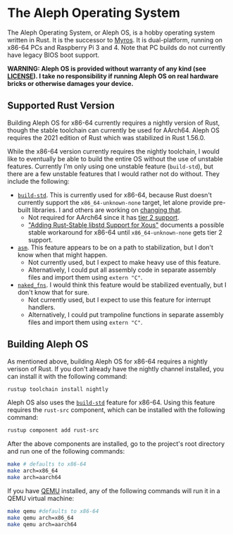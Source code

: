 # The Aleph Operating System

The Aleph Operating System, or Aleph OS, is a hobby operating system written in Rust. It is the successor to [Myros]. It is dual-platform, running on x86-64 PCs and Raspberry Pi 3 and 4. Note that PC builds do not currently have legacy BIOS boot support.

**WARNING: Aleph OS is provided without warranty of any kind (see [LICENSE](LICENSE)). I take no responsibility if running Aleph OS on real hardware bricks or otherwise damages your device.**

[Myros]: https://mikeleany.github.io/myros/

## Supported Rust Version

Building Aleph OS for x86-64 currently requires a nightly version of Rust, though the stable toolchain can currently be used for AArch64. Aleph OS requires the 2021 edition of Rust which was stabilized in Rust 1.56.0.

While the x86-64 version currently requires the nightly toolchain, I would like to eventually be able to build the entire OS without the use of unstable features. Currently I'm only using one unstable feature (`build-std`), but there are a few unstable features that I would rather not do without. They include the following:
- [`build-std`]. This is currently used for x86-64, because Rust doesn't currently support the `x86_64-unknown-none` target, let alone provide pre-built libraries. I and others are working on [changing that][PR 89062].
  - Not required for AArch64 since it has [tier 2 support].
  - ["Adding Rust-Stable libstd Support for Xous"] documents a possible stable workaround for x86-64 until `x86_64-unknown-none` gets tier 2 support.
- [`asm`]. This feature appears to be on a path to stabilization, but I don't know when that might happen.
  - Not currently used, but I expect to make heavy use of this feature.
  - Alternatively, I could put all assembly code in separate assembly files and import them using `extern "C"`.
- [`naked_fns`]. I would think this feature would be stabilized eventually, but I don't know that for sure.
  - Not currently used, but I expect to use this feature for interrupt handlers.
  - Alternatively, I could put trampoline functions in separate assembly files and import them using `extern "C"`.

[`build-std`]: https://doc.rust-lang.org/nightly/cargo/reference/unstable.html#build-std
[PR 89062]: https://github.com/rust-lang/rust/pull/89062
[tier 2 support]: https://doc.rust-lang.org/nightly/rustc/target-tier-policy.html
["Adding Rust-Stable libstd Support for Xous"]: https://www.crowdsupply.com/sutajio-kosagi/precursor/updates/adding-rust-stable-libstd-support-for-xous
[`asm`]: https://doc.rust-lang.org/beta/unstable-book/library-features/asm.html
[`naked_fns`]: https://github.com/nox/rust-rfcs/blob/master/text/1201-naked-fns.md

## Building Aleph OS
As mentioned above, building Aleph OS for x86-64 requires a nightly verison of Rust. If you don't already have the nightly channel installed, you can install it with the following command:
```bash
rustup toolchain install nightly
```

Aleph OS also uses the [`build-std`] feature for x86-64. Using this feature requires the `rust-src` component, which can be installed with the following command:
```bash
rustup component add rust-src
```

After the above components are installed, go to the project's root directory and run one of the following commands:
```bash
make # defaults to x86-64
make arch=x86_64
make arch=aarch64
```

If you have [QEMU] installed, any of the following commands will run it in a QEMU virtual machine:
```bash
make qemu #defaults to x86-64
make qemu arch=x86_64
make qemu arch=aarch64
```

[`build-std`]: https://doc.rust-lang.org/nightly/cargo/reference/unstable.html#build-std
[QEMU]: https://www.qemu.org/
